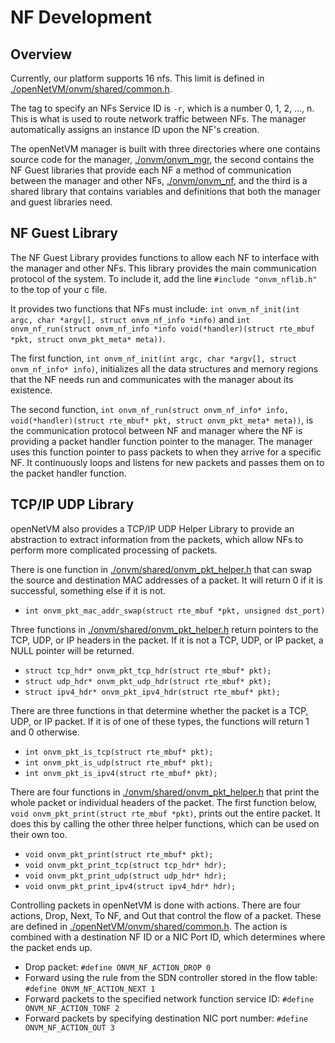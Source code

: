 NF Development
==

Overview
--
Currently, our platform supports 16 nfs.  This limit is defined in [./openNetVM/onvm/shared/common.h].

The tag to specify an NFs Service ID is `-r`, which is a number 0, 1, 2, ..., n.  This is what is used to route network traffic between NFs.  The manager automatically assigns an instance ID upon the NF's creation.

The openNetVM manager is built with three directories where one contains source code for the manager, [./onvm/onvm_mgr], the second contains the NF Guest libraries that provide each NF a method of communication between the manager and other NFs, [./onvm/onvm_nf], and the third is a shared library that contains variables and definitions that both the manager and guest libraries need.

NF Guest Library
--

The NF Guest Library provides functions to allow each NF to interface with the manager and other NFs.  This library provides the main communication protocol of the system.  To include it, add the line `#include "onvm_nflib.h"` to the top of your c file.

It provides two functions that NFs must include: `int onvm_nf_init(int argc, char *argv[], struct onvm_nf_info *info)` and `int onvm_nf_run(struct onvm_nf_info *info void(*handler)(struct rte_mbuf *pkt, struct onvm_pkt_meta* meta))`.

The first function, `int onvm_nf_init(int argc, char *argv[], struct onvm_nf_info* info)`, initializes all the data structures and memory regions that the NF needs run and communicates with the manager about its existence.

The second function, `int onvm_nf_run(struct onvm_nf_info* info, void(*handler)(struct rte_mbuf* pkt, struct onvm_pkt_meta* meta))`, is the communication protocol between NF and manager where the NF is providing a packet handler function pointer to the manager.  The manager uses this function pointer to pass packets to when they arrive for a specific NF.  It continuously loops and listens for new packets and passes them on to the packet handler function.

TCP/IP UDP Library
--

openNetVM also provides a TCP/IP UDP Helper Library to provide an abstraction to extract information from the packets, which allow NFs to perform more complicated processing of packets.

There is one function in [./onvm/shared/onvm_pkt_helper.h] that can swap the source and destination MAC addresses of a packet.  It will return 0 if it is successful, something else if it is not.

+ `int onvm_pkt_mac_addr_swap(struct rte_mbuf *pkt, unsigned dst_port)`

Three functions in [./onvm/shared/onvm_pkt_helper.h] return pointers to the TCP, UDP, or IP headers in the packet.  If it is not a TCP, UDP, or IP packet, a NULL pointer will be returned.

+ `struct tcp_hdr* onvm_pkt_tcp_hdr(struct rte_mbuf* pkt);`
+ `struct udp_hdr* onvm_pkt_udp_hdr(struct rte_mbuf* pkt);`
+ `struct ipv4_hdr* onvm_pkt_ipv4_hdr(struct rte_mbuf* pkt);`

There are three functions in that determine whether the packet is a TCP, UDP, or IP packet.  If it is of one of these types, the functions will return 1 and 0 otherwise.

+ `int onvm_pkt_is_tcp(struct rte_mbuf* pkt);`
+ `int onvm_pkt_is_udp(struct rte_mbuf* pkt);`
+ `int onvm_pkt_is_ipv4(struct rte_mbuf* pkt);`

There are four functions in [./onvm/shared/onvm_pkt_helper.h] that print the whole packet or individual headers of the packet.  The first function below, `void onvm_pkt_print(struct rte_mbuf *pkt)`, prints out the entire packet.  It does this by calling the other three helper functions, which can be used on their own too.

+ `void onvm_pkt_print(struct rte_mbuf* pkt); `
+ `void onvm_pkt_print_tcp(struct tcp_hdr* hdr);`
+ `void onvm_pkt_print_udp(struct udp_hdr* hdr);`
+ `void onvm_pkt_print_ipv4(struct ipv4_hdr* hdr);`

Controlling packets in openNetVM is done with actions.  There are four actions, Drop, Next, To NF, and Out that control the flow of a packet.  These are defined in [./openNetVM/onvm/shared/common.h].  The action is combined with a destination NF ID or a NIC Port ID, which determines where the packet ends up.
+ Drop packet:
	`#define ONVM_NF_ACTION_DROP 0 `
+ Forward using the rule from the SDN controller stored in the flow table:
	`#define ONVM_NF_ACTION_NEXT 1 `
+ Forward packets to the specified network function service ID:
	`#define ONVM_NF_ACTION_TONF 2`
+ Forward packets by specifying destination NIC port number:
	`#define ONVM_NF_ACTION_OUT 3 `


[./openNetVM/onvm/shared/common.h]: https://github.com/sdnfv/openNetVM/blob/master/onvm/shared/common.h#L26
[./onvm/onvm_mgr]: https://github.com/sdnfv/openNetVM/tree/master/onvm/onvm_mgr
[./onvm/onvm_nf]: https://github.com/sdnfv/openNetVM/tree/master/onvm/onvm_nf
[./onvm/shared/onvm_pkt_helper.h]: https://github.com/sdnfv/openNetVM/blob/master/onvm/shared/onvm_pkt_helper.h#L38
[./onvm/shared/onvm_pkt_helper.h]: https://github.com/sdnfv/openNetVM/blob/master/onvm/shared/onvm_pkt_helper.h#L44
[./onvm/shared/onvm_pkt_helper.h]: https://github.com/sdnfv/openNetVM/blob/master/onvm/shared/onvm_pkt_helper.h#L56
[./onvm/shared/onvm_pkt_helper.h]: https://github.com/sdnfv/openNetVM/blob/master/onvm/shared/onvm_pkt_helper.h#L68
[./openNetVM/onvm/shared/common.h]: https://github.com/sdnfv/openNetVM/blob/master/onvm/shared/common.h#L28